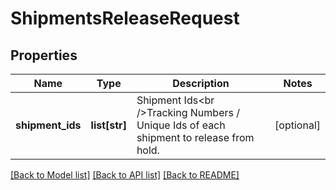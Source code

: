 # ShipmentsReleaseRequest

## Properties
Name | Type | Description | Notes
------------ | ------------- | ------------- | -------------
**shipment_ids** | **list[str]** | Shipment Ids&lt;br /&gt;Tracking Numbers / Unique Ids of each shipment to release from hold. | [optional] 

[[Back to Model list]](../README.md#documentation-for-models) [[Back to API list]](../README.md#documentation-for-api-endpoints) [[Back to README]](../README.md)

